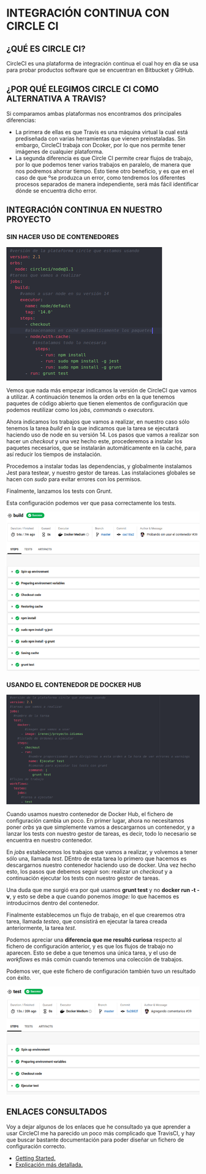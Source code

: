 # INTEGRACIÓN CONTINUA CON CIRCLE CI

## ¿QUÉ ES CIRCLE CI?
CircleCI es una plataforma de integración continua el cual hoy en día se usa para probar productos software que se encuentran en Bitbucket y GitHub.

## ¿POR QUÉ ELEGIMOS CIRCLE CI COMO ALTERNATIVA A TRAVIS?
Si comparamos ambas plataformas nos encontramos dos principales diferencias:
-  La primera de ellas es que Travis es una máquina virtual la cual está prediseñada con varias herramientas que vienen preinstaladas. Sin embargo, CircleCI trabaja con Dcoker, por lo que nos permite tener imágenes de cualquier plataforma.
- La segunda diferencia es que Circle CI permite crear flujos de trabajo, por lo que podemos tener varios trabajos en paralelo, de manera que nos podremos ahorrar tiempo. Esto tiene otro beneficio, y es que en el caso de que ºse produzca un error, como tendremos los diferentes procesos separados de manera independiente, será más fácil identificar dónde se encuentra dicho error.

## INTEGRACIÓN CONTINUA EN NUESTRO PROYECTO

### SIN HACER USO DE CONTENEDORES

![](../../imagenes/circle-sinContenedor.png)

Vemos que nada más empezar indicamos la versión de CircleCI que vamos a utilizar. A continuación tenemos la orden *orbs* en la que tenemos paquetes de código abierto que tienen elementos de configuración que podemos reutilizar como los *jobs*, *commands* o *executors*.

Ahora indicamos los trabajos que vamos a realizar, en nuestro caso sólo tenemos la tarea *build* en la que indicamos que la tarea se ejecutará haciendo uso de node en su versión 14.
Los pasos que vamos a realizar son hacer un *checkout* y una vez hecho este, procederemos a instalar los paquetes necesarios, que se instalarán automáticamente en la caché, para así reducir los tiempos de instalación.

Procedemos a instalar todas las dependencias, y globalmente instalamos Jest para testear, y nuestro gestor de tareas. Las instalaciones globales se hacen con *sudo* para evitar errores con los permisos.

Finalmente, lanzamos los tests con Grunt.

Esta configuración podemos ver que pasa correctamente los tests.

![](../../imagenes/circle-correcto1.png)

### USANDO EL CONTENEDOR DE DOCKER HUB

![](../../imagenes/circle-contenedor1.png)

Cuando usamos nuestro contenedor de Docker Hub, el fichero de configuración cambia un poco. En primer lugar, ahora no necesitamos poner *orbs* ya que simplemente vamos a descargarnos un contenedor, y a lanzar los tests con nuestro gestor de tareas, es decir, todo lo necesario se encuentra en nuestro contenedor.

En *jobs* establecemos los trabajos que vamos a realizar, y volvemos a tener sólo una, llamada *test*. DEntro de esta tarea lo primero que hacemos es descargarnos nuestro contenedor haciendo uso de docker. Una vez hecho esto, los pasos que debemos seguir son: realizar un *checkout* y a continuación ejecutar los tests con nuestro gestor de tareas.

Una duda que me surgió era por qué usamos **grunt test** y no **docker run -t -v**, y esto se debe a que cuando ponemos *image: <contenedor>* lo que hacemos es introducirnos dentro del contenedor.

Finalmente establecemos un flujo de trabajo, en el que crearemos otra tarea, llamada *testeo*, que consistirá en ejecutar la tarea creada anteriormente, la tarea *test*.

Podemos apreciar una **diferencia que me resultó curiosa** respecto al fichero de configuración anterior, y es que los flujos de trabajo no aparecen. Esto se debe a que tenemos una única tarea, y el uso de *workflows* es más común cuando tenemos una colección de trabajos.

Podemos ver, que este fichero de configuración también tuvo un resultado con éxito.

![](../../imagenes/circle-correcto2.png)

## ENLACES CONSULTADOS
Voy a dejar algunos de los enlaces que he consultado ya que aprender a usar CircleCI me ha parecido un poco más complicado que TravisCI, y hay que buscar bastante documentación para poder diseñar un fichero de configuración correcto.
- [Getting Started.](https://circleci.com/docs/2.0/getting-started/#section=getting-started)
- [Explicación más detallada.](https://circleci.com/docs/2.0/config-intro/)
